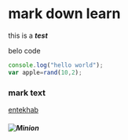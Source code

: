 # mark down learn
this is a ***test***

belo code 
``` js
console.log("hello world");
var apple=rand(10,2);
```
 
### mark text ###

[entekhab](https://www.entekhab.ir/)
##### ![Minion](https://octodex.github.com/images/minion.png) #####
 
